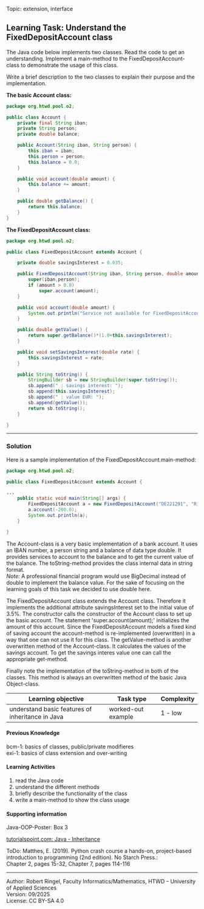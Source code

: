 Topic: extension, interface

## Learning Task: Understand the FixedDepositAccount class

The Java code below implements two classes. Read the code to get an understanding. Implement a main-method to the FixedDepositAccount-class to demonstrate the usage of this class.

Write a brief description to the two classes to explain their purpose and the implementation.


**The basic Account class:**
``` java
package org.htwd.pool.o2;

public class Account {
    private final String iban;
    private String person;
    private double balance;

    public Account(String iban, String person) {
        this.iban = iban;
        this.person = person;
        this.balance = 0.0;
    }

    public void account(double amount) {
        this.balance += amount;
    }

    public double getBalance() {
        return this.balance;
    }
}
```

**The FixedDepositAccount class:**
``` java
package org.htwd.pool.o2;

public class FixedDepositAccount extends Account {

    private double savingsInterest = 0.035;

    public FixedDepositAccount(String iban, String person, double amount) {
        super(iban,person);
        if (amount > 0.0)
            super.account(amount);
    }

    public void account(double amount) {
        System.out.println("Service not available for FixedDepositAccount");
    }

    public double getValue() {
        return super.getBalance()*(1.0+this.savingsInterest);
    }

    public void setSavingsInterest(double rate) {
        this.savingsInterest = rate;
    }

    public String toString() {
        StringBuilder sb = new StringBuilder(super.toString());
        sb.append(" : savings interest: ");
        sb.append(this.savingsInterest);
        sb.append(" : value EUR: ");
        sb.append(getValue());
        return sb.toString();
    }

}

```

---------------------------------------

### Solution
 
Here is a sample implementation of the FixedDepositAccount.main-method: 


``` java
package org.htwd.pool.o2;

public class FixedDepositAccount extends Account {

...
    public static void main(String[] args) {
        FixedDepositAccount a = new FixedDepositAccount("DE221291", "Ricci Rich", 1000.0);
        a.account(-200.0);
        System.out.println(a);
    }

}
```

The Account-class is a very basic implementation of a bank account. It uses an IBAN number, a person string and a balance of data type double. It provides services to account to the balance and to get the current value of the balance. The toString-method provides the class internal data in string format.  
*Note:* A professional financial program would use BigDecimal instead of double to implement the balance value. For the sake of focusing on the learning goals of this task we decided to use double here.

The FixedDepositAccount class extends the Account class. Therefore it implements the additional attribute savingsInterest set to the initial value of 3.5%. The constructor calls the constructor of the Account class to set up the basic account. The statement 'super.account(amount);' initializes the amount of this account. Since the FixedDepositAccount models a fixed kind of saving account the account-method is re-implemented (overwritten) in a way that one can not use it for this class. The getValue-method is another overwritten method of the Account-class. It calculates the values of the savings account. To get the savings interes value one can call the appropriate get-method.  

Finally note the implementation of the toString-method in both of the classes. This method is always an overwritten method of the basic Java Object-class.


| **Learning objective**                           | **Task type**   | **Complexity** |
| ------------------------------------------------ | --------------- | -------------- |
| understand basic features of inheritance in Java | worked-out example | 1 - low     |  

#### Previous Knowledge

bcm-1: basics of classes, public/private modifieres  
exi-1: basics of class extension and over-writing

#### Learning Activities

1) read the Java code
2) understand the different methods
3) briefly describe the functionality of the class
4) write a main-method to show the class usage

#### Supporting information

Java-OOP-Poster: Box 3

[tutorialspoint.com: Java - Inheritance](https://www.tutorialspoint.com/java/java_inheritance.htm)  

ToDo: Matthes, E. (2019). Python crash course a hands-on, project-based introduction to programming (2nd edition). No Starch Press.:  
Chapter 2, pages 15-32, Chapter 7, pages 114-116  



---------------------------------------
Author: Robert Ringel, Faculty Informatics/Mathematics, HTWD – University of Applied Sciences  
Version: 09/2025            
License: CC BY-SA 4.0
